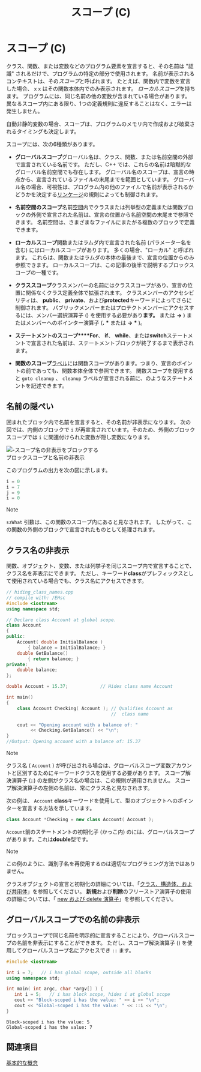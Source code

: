 ﻿---
title: スコープ (C)
ms.date: 11/19/2018
helpviewer_keywords:
- classes [C++], scope
- scope [C++]
- function prototypes [C++], scope
- class scope
- prototype scope
- functions [C++], scope
- scope, C++ names
ms.assetid: 81fecbb0-338b-4325-8332-49f33e716352
ms.openlocfilehash: a5b5601c89991fbe1a148ebaf781fe2ad6a9dfc4
ms.sourcegitcommit: c4cf8976939dd0e13e25b82930221323ba6f15d4
ms.translationtype: MT
ms.contentlocale: ja-JP
ms.lasthandoff: 05/12/2020
ms.locfileid: "83204136"
---
# <a name="scope-c"></a>スコープ (C)

クラス、関数、または変数などのプログラム要素を宣言すると、その名前は "認識" されるだけで、プログラムの特定の部分で使用されます。 名前が表示されるコンテキストは、その*スコープ*と呼ばれます。 たとえば、関数内で変数を宣言した場合、 `x` `x` はその関数本体内でのみ表示されます。 *ローカルスコープ*を持ちます。 プログラムには、同じ名前の他の変数が含まれている場合があります。異なるスコープ内にある限り、1つの定義規則に違反することはなく、エラーは発生しません。

自動非静的変数の場合、スコープは、プログラムのメモリ内で作成および破棄されるタイミングも決定します。

スコープには、次の6種類があります。

- **グローバルスコープ**グローバル名は、クラス、関数、または名前空間の外部で宣言されている名前です。 ただし、C++ では、これらの名前は暗黙的なグローバル名前空間でも存在します。 グローバル名のスコープは、宣言の時点から、宣言されているファイルの末尾までを範囲としています。 グローバル名の場合、可視性は、プログラム内の他のファイルで名前が表示されるかどうかを決定する[リンケージ](program-and-linkage-cpp.md)の規則によっても制御されます。

- **名前空間のスコープ**名前[空間](namespaces-cpp.md)内でクラスまたは列挙型の定義または関数ブロックの外側で宣言された名前は、宣言の位置から名前空間の末尾まで参照できます。 名前空間は、さまざまなファイルにまたがる複数のブロックで定義できます。

- **ローカルスコープ**関数またはラムダ内で宣言された名前 (パラメーター名を含む) にはローカルスコープがあります。 多くの場合、"ローカル" と呼ばれます。 これらは、関数またはラムダの本体の最後まで、宣言の位置からのみ参照できます。 ローカルスコープは、この記事の後半で説明するブロックスコープの一種です。

- **クラススコープ**クラスメンバーの名前にはクラススコープがあり、宣言の位置に関係なくクラス定義全体で拡張されます。 クラスメンバーのアクセシビリティは、 **public**、 **private**、および**protected**キーワードによってさらに制御されます。 パブリックメンバーまたはプロテクトメンバーにアクセスするには、メンバー選択演算子 () を使用する必要があり**ます。** または **->** ) またはメンバーへのポインター演算子 (**.** <strong>\*</strong> または **->** <strong>\*</strong> )。

- **ステートメントのスコープ****For**、 **if**、 **while**、または**switch**ステートメントで宣言された名前は、ステートメントブロックが終了するまで表示されます。

- **関数のスコープ**[ラベル](labeled-statements.md)には関数スコープがあります。つまり、宣言のポイントの前であっても、関数本体全体で参照できます。 関数スコープを使用すると `goto cleanup` 、 `cleanup` ラベルが宣言される前に、のようなステートメントを記述できます。

## <a name="hiding-names"></a>名前の隠ぺい

囲まれたブロック内で名前を宣言すると、その名前が非表示になります。 次の図では、内側のブロックで `i` が再宣言されています。そのため、外側のブロック スコープでは `i` に関連付けられた変数が隠し変数になります。

![&#45;スコープ名の非表示をブロックする](../cpp/media/vc38sf1.png "&#45;スコープ名の非表示をブロックする") <br/>
ブロックスコープと名前の非表示

このプログラムの出力を次の図に示します。

```cpp
i = 0
i = 7
j = 9
i = 0
```

> [!NOTE]
> `szWhat` 引数は、この関数のスコープ内にあると見なされます。 したがって、この関数の外側のブロックで宣言されたものとして処理されます。

## <a name="hiding-class-names"></a>クラス名の非表示

関数、オブジェクト、変数、または列挙子を同じスコープ内で宣言することで、クラス名を非表示にできます。 ただし、キーワード**class**がプレフィックスとして使用されている場合でも、クラス名にアクセスできます。

```cpp
// hiding_class_names.cpp
// compile with: /EHsc
#include <iostream>
using namespace std;

// Declare class Account at global scope.
class Account
{
public:
    Account( double InitialBalance )
        { balance = InitialBalance; }
    double GetBalance()
        { return balance; }
private:
    double balance;
};

double Account = 15.37;            // Hides class name Account

int main()
{
    class Account Checking( Account ); // Qualifies Account as
                                       //  class name

    cout << "Opening account with a balance of: "
         << Checking.GetBalance() << "\n";
}
//Output: Opening account with a balance of: 15.37
```

> [!NOTE]
> クラス名 ( `Account` ) が呼び出される場合は、グローバルスコープ変数アカウントと区別するためにキーワードクラスを使用する必要があります。 スコープ解決演算子 (::) の左側がクラス名の場合は、この規則が適用されません。 スコープ解決演算子の左側の名前は、常にクラス名と見なされます。

次の例は、 `Account` **class**キーワードを使用して、型のオブジェクトへのポインターを宣言する方法を示しています。

```cpp
class Account *Checking = new class Account( Account );
```

`Account`前のステートメントの初期化子 (かっこ内) のには、グローバルスコープがあります。これは**double**型です。

> [!NOTE]
> この例のように、識別子名を再使用するのは適切なプログラミング方法ではありません。

クラスオブジェクトの宣言と初期化の詳細については、「[クラス、構造体、および共用体](../cpp/classes-and-structs-cpp.md)」を参照してください。 **新規**および**削除**のフリーストア演算子の使用の詳細については、「 [new および delete 演算子](new-and-delete-operators.md)」を参照してください。

## <a name="hiding-names-with-global-scope"></a>グローバルスコープでの名前の非表示

ブロックスコープで同じ名前を明示的に宣言することにより、グローバルスコープの名前を非表示にすることができます。 ただし、スコープ解決演算子 () を使用してグローバルスコープ名にアクセスでき `::` ます。

```cpp
#include <iostream>

int i = 7;   // i has global scope, outside all blocks
using namespace std;

int main( int argc, char *argv[] ) {
   int i = 5;   // i has block scope, hides i at global scope
   cout << "Block-scoped i has the value: " << i << "\n";
   cout << "Global-scoped i has the value: " << ::i << "\n";
}
```

```Output
Block-scoped i has the value: 5
Global-scoped i has the value: 7
```

## <a name="see-also"></a>関連項目

[基本的な概念](../cpp/basic-concepts-cpp.md)
